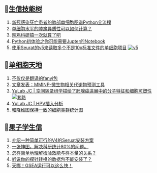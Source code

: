 ## 📝[生信技能树](https://github.com/ixxmu/mp_duty/issues?q=label%3A%E7%94%9F%E4%BF%A1%E6%8A%80%E8%83%BD%E6%A0%91+is%3Aclosed)
<!-- 1issueTable -->

1. [新冠感染死亡患者的肺部单细胞图谱Python全流程](https://github.com/ixxmu/mp_duty/issues/4389) 
2. [单细胞水平的肿瘤异质性可以如何计算？](https://github.com/ixxmu/mp_duty/issues/4385) 
3. [辣鸡科研搞一次就算了吧](https://github.com/ixxmu/mp_duty/issues/4338) 
4. [Python初体验之你可能需要Jupter的Notebook](https://github.com/ixxmu/mp_duty/issues/4310) 
5. [使用Seurat的v5来读取多个不是10x标准文件的单细胞项目](https://github.com/ixxmu/mp_duty/issues/4298) [![v5](https://img.shields.io/github/labels/ixxmu/mp_duty/v5)](https://github.com/ixxmu/mp_duty/labels/v5)
<!-- 1issueTable -->
## 📝[单细胞天地](https://github.com/ixxmu/mp_duty/issues?q=label%3A%E5%8D%95%E7%BB%86%E8%83%9E%E5%A4%A9%E5%9C%B0+is%3Aclosed)
<!-- 2issueTable -->

1. [不仅仅是翻译的fanyi包](https://github.com/ixxmu/mp_duty/issues/4347) 
2. [文章发表：MMINP-微生物相关代谢物预测工具](https://github.com/ixxmu/mp_duty/issues/4279) 
3. [YuLab JC | 空间转录组学描绘了肺腺癌进展中的分子特征和细胞可塑性](https://github.com/ixxmu/mp_duty/issues/4234) [![套路](https://img.shields.io/github/labels/ixxmu/mp_duty/套路)](https://github.com/ixxmu/mp_duty/labels/套路)
4. [YuLab JC | HPV插入分析](https://github.com/ixxmu/mp_duty/issues/4205) 
5. [和降维图保持一致的细胞类群统计图](https://github.com/ixxmu/mp_duty/issues/4173) 
<!-- 2issueTable -->

## 📝[果子学生信](https://github.com/ixxmu/mp_duty/issues?q=label%3A%E6%9E%9C%E5%AD%90%E5%AD%A6%E7%94%9F%E4%BF%A1+is%3Aclosed)
<!-- 3issueTable -->

1. [介绍一种简单可行的V4的Seruat安装方案](https://github.com/ixxmu/mp_duty/issues/4134) 
2. [一张神图，解决科研统计80%的问题。](https://github.com/ixxmu/mp_duty/issues/4125) 
3. [怎样简单地理解检验效能与样本量的关系？](https://github.com/ixxmu/mp_duty/issues/4124) 
4. [听说你的探针转换的数据包不能安装了？](https://github.com/ixxmu/mp_duty/issues/4122) 
5. [天哪！GSEA运行可以这么快！](https://github.com/ixxmu/mp_duty/issues/3953) 
<!-- 3issueTable -->
